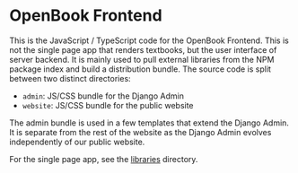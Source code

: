 OpenBook Frontend
========================

This is the JavaScript / TypeScript code for the OpenBook Frontend. This is not
the single page app that renders textbooks, but the user interface of server backend.
It is mainly used to pull external libraries from the NPM package index and build a
distribution bundle. The source code is split between two distinct directories:

* `admin`: JS/CSS bundle for the Django Admin
* `website`: JS/CSS bundle for the public website

The admin bundle is used in a few templates that extend the Django Admin. It is separate from
the rest of the website as the Django Admin evolves independently of our public website.

For the single page app, see the [libraries](../../../libraries) directory.
